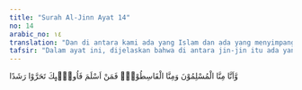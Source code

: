 ```yaml
---
title: "Surah Al-Jinn Ayat 14"
no: 14
arabic_no: ١٤
translation: "Dan di antara kami ada yang Islam dan ada yang menyimpang dari kebenaran. Siapa yang Islam, maka mereka itu telah memilih jalan yang lurus. "
tafsir: "Dalam ayat ini, dijelaskan bahwa di antara jin-jin itu ada yang beriman menaati Allah, khusyuk dan ikhlas, serta beramal saleh. Ada pula di antara mereka yang berpaling dari ajaran yang benar. Oleh karena itu, barang siapa yang beriman kepada Allah dan menaati-Nya, sesungguhnya dia telah menempuh jalan yang akan menyampaikannya kepada kebahagiaan. Hal itu juga berarti bahwa ia telah melakukan sesuatu yang menyelamatkannya dari siksa neraka."
---
```

وَّاَنَّا مِنَّا الْمُسْلِمُوْنَ وَمِنَّا الْقَاسِطُوْنَۗ فَمَنْ اَسْلَمَ فَاُولٰۤىِٕكَ تَحَرَّوْا رَشَدًا 
